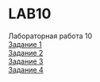 # LAB10
Лабораторная работа 10
<br/>[Задание 1](https://toptyh.github.io/LAB10/lab10-1.html)
<br/>[Задание 2](https://toptyh.github.io/LAB10/lab10-2.html)
<br/>[Задание 3](https://toptyh.github.io/LAB10/lab10-3.html)
<br/>[Задание 4](https://toptyh.github.io/LAB10/lab10-4.html)
